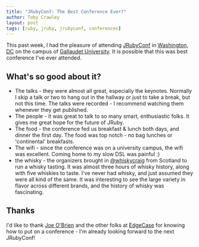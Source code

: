 ```yaml
---
title: "JRubyConf: The Best Conference Ever?"
author: Toby Crawley
layout: post
tags: [ruby, jruby, jrubyconf, conferences]
---
```


This past week, I had the pleasure of attending [JRubyConf](http://jrubyconf.com)
in [Washington, DC](http://en.wikipedia.org/wiki/Washington_dc) on the campus of 
[Gallaudet University](http://en.wikipedia.org/wiki/Gallaudet_University). It is possible
that this was best conference I've ever attended.

## What's so good about it?

* The talks - they were almost all great, especially the keynotes. Normally I skip a talk or two to 
  hang out in the hallway or just to take a break, but not this time. The talks were recorded - I 
  recommend watching them whenever they get published.
* The people - it was great to talk to so many smart, enthusiastic folks. It gives me great hope
  for the future of JRuby.
* The food - the conference fed us breakfast & lunch both days, and dinner the first day. The
  food was top notch - no bag lunches or 'continental' breakfasts.
* The wifi - since the conference was on a university campus, the wifi was excellent. Coming home
  to my slow DSL was painful :)
* the whisky - the organizers brought in [@whiskycraig](http://twitter.com/whiskycraig) 
  from Scotland to run a whisky tasting. It was almost three hours of whisky history, along with
  five whiskies to taste. I've never had whisky, and just assumed they were all kind of the same.
  It was interesting to see the large variety in flavor across different brands, and the history
  of whisky was fascinating.

## Thanks

I'd like to thank [Joe O'Brien](https://twitter.com/objo) and the other folks at 
[EdgeCase](http://edgecase.com/) for knowing how to put on 
a conference - I'm already looking forward to the next JRubyConf!


